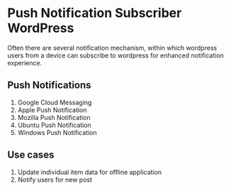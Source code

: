 # Push Notification Subscriber WordPress

Often there are several notification mechanism, within which wordpress users from a device can subscribe to wordpress for enhanced notification experience.

## Push Notifications

1. Google Cloud Messaging
1. Apple Push Notification
1. Mozilla Push Notification
1. Ubuntu Push Notification
1. Windows Push Notification

## Use cases

1. Update individual item data for offline application
1. Notify users for new post
